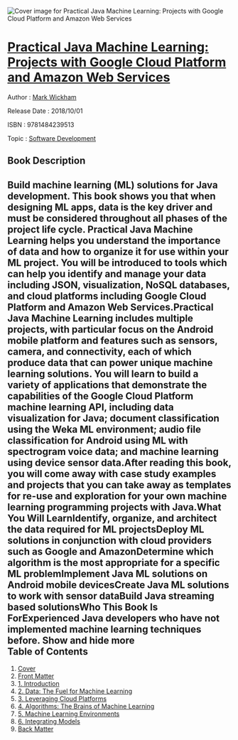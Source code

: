 ![Cover image for Practical Java Machine Learning: Projects with Google Cloud Platform and Amazon Web Services](https://imgdetail.ebookreading.net/cover/cover/20200215/EB9781484239513.jpg)

[Practical Java Machine Learning: Projects with Google Cloud Platform and Amazon Web Services](https://ebookreading.net/view/book/Practical+Java+Machine+Learning%3A+Projects+with+Google+Cloud+Platform+and+Amazon+Web+Services-EB9781484239513_1.html "Practical Java Machine Learning: Projects with Google Cloud Platform and Amazon Web Services")
====================================================================================================================

Author : [Mark Wickham](https://ebookreading.net/search/author/Mark+Wickham)

Release Date : 2018/10/01

ISBN : 9781484239513

Topic : [Software Development](https://ebookreading.net/search/category/software-development)

Book Description
-----------------

 Build machine learning (ML) solutions for Java development. This book shows you that when designing ML apps, data is the key driver and must be considered throughout all phases of the project life cycle. Practical Java Machine Learning helps you understand the importance of data and how to organize it for use within your ML project. You will be introduced to tools which can help you identify and manage your data including JSON, visualization, NoSQL databases, and cloud platforms including Google Cloud Platform and Amazon Web Services.Practical Java Machine Learning includes multiple projects, with particular focus on the Android mobile platform and features such as sensors, camera, and connectivity, each of which produce data that can power unique machine learning solutions. You will learn to build a variety of applications that demonstrate the capabilities of the Google Cloud Platform machine learning API, including data visualization for Java; document classification using the Weka ML environment; audio file classification for Android using ML with spectrogram voice data; and machine learning using device sensor data.After reading this book, you will come away with case study examples and projects that you can take away as templates for re-use and exploration for your own machine learning programming projects with Java.What You Will LearnIdentify, organize, and architect the data required for ML projectsDeploy ML solutions in conjunction with cloud providers such as Google and AmazonDetermine which algorithm is the most appropriate for a specific ML problemImplement Java ML solutions on Android mobile devicesCreate Java ML solutions to work with sensor dataBuild Java streaming based solutionsWho This Book Is ForExperienced Java developers who have not implemented machine learning techniques before.        Show and hide more                
Table of Contents
-----------------

1. [Cover](https://ebookreading.net/view/book/Practical+Java+Machine+Learning%3A+Projects+with+Google+Cloud+Platform+and+Amazon+Web+Services-EB9781484239513_1.html)
1. [Front Matter](https://ebookreading.net/view/book/Practical+Java+Machine+Learning%3A+Projects+with+Google+Cloud+Platform+and+Amazon+Web+Services-EB9781484239513_2.html)
1. [1. Introduction](https://ebookreading.net/view/book/Practical+Java+Machine+Learning%3A+Projects+with+Google+Cloud+Platform+and+Amazon+Web+Services-EB9781484239513_3.html)
1. [2. Data: The Fuel for Machine Learning](https://ebookreading.net/view/book/Practical+Java+Machine+Learning%3A+Projects+with+Google+Cloud+Platform+and+Amazon+Web+Services-EB9781484239513_4.html)
1. [3. Leveraging Cloud Platforms](https://ebookreading.net/view/book/Practical+Java+Machine+Learning%3A+Projects+with+Google+Cloud+Platform+and+Amazon+Web+Services-EB9781484239513_5.html)
1. [4. Algorithms: The Brains of Machine Learning](https://ebookreading.net/view/book/Practical+Java+Machine+Learning%3A+Projects+with+Google+Cloud+Platform+and+Amazon+Web+Services-EB9781484239513_6.html)
1. [5. Machine Learning Environments](https://ebookreading.net/view/book/Practical+Java+Machine+Learning%3A+Projects+with+Google+Cloud+Platform+and+Amazon+Web+Services-EB9781484239513_7.html)
1. [6. Integrating Models](https://ebookreading.net/view/book/Practical+Java+Machine+Learning%3A+Projects+with+Google+Cloud+Platform+and+Amazon+Web+Services-EB9781484239513_8.html)
1. [Back Matter](https://ebookreading.net/view/book/Practical+Java+Machine+Learning%3A+Projects+with+Google+Cloud+Platform+and+Amazon+Web+Services-EB9781484239513_9.html)

